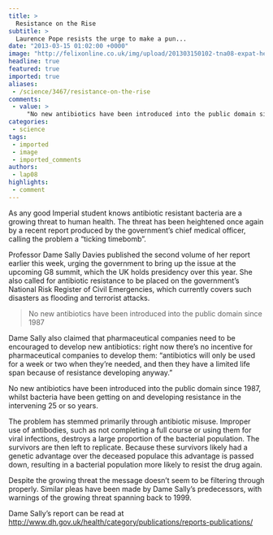 ```yaml
---
title: >
  Resistance on the Rise
subtitle: >
  Laurence Pope resists the urge to make a pun...
date: "2013-03-15 01:02:00 +0000"
image: "http://felixonline.co.uk/img/upload/201303150102-tna08-expat-health-insurance-antibiotic-pills1.jpg"
headline: true
featured: true
imported: true
aliases:
 - /science/3467/resistance-on-the-rise
comments:
 - value: >
     "No new antibiotics have been introduced into the public domain since 1987" <br> <br>Do you have a source for this? <br> <br>If drugs entered the public domain sooner, what bearing would this have on drug resistance or pharmaceutical companies' willingness to develop new antibiotics? <br> <br>Drugs would certainly be available to more people (for instance, in poor and developing countries) so one might predict this would lead to an faster onset of resistance. On the other hand, these drugs may be more carefully administered due to the absence of aggressive marketing from the patent-holding pharmaceutical company. However, this seems to leave less incentive for the pharmaceutical company to develop the drugs in the first place if the window in which the can re-coup R&amp;D costs and turn a profit is reduced. After all, it seems these days pharmaceuticals live and die by their drug patents.
categories:
 - science
tags:
 - imported
 - image
 - imported_comments
authors:
 - lap08
highlights:
 - comment
---
```


As any good Imperial student knows antibiotic resistant bacteria are a growing threat to human health. The threat has been heightened once again by a recent report produced by the government’s chief medical officer, calling the problem a “ticking timebomb”.

Professor Dame Sally Davies published the second volume of her report earlier this week, urging the government to bring up the issue at the upcoming G8 summit, which the UK holds presidency over this year. She also called for antibiotic resistance to be placed on the government’s National Risk Register of Civil Emergencies, which currently covers such disasters as flooding and terrorist attacks.

> No new antibiotics have been introduced into the public domain since 1987

Dame Sally also claimed that pharmaceutical companies need to be encouraged to develop new antibiotics: right now there’s no incentive for pharmaceutical companies to develop them: “antibiotics will only be used for a week or two when they’re needed, and then they have a limited life span because of resistance developing anyway.”

No new antibiotics have been introduced into the public domain since 1987, whilst bacteria have been getting on and developing resistance in the intervening 25 or so years.

The problem has stemmed primarily through antibiotic misuse. Improper use of antibodies, such as not completing a full course or using them for viral infections, destroys a large proportion of the bacterial population. The survivors are then left to replicate. Because these survivors likely had a genetic advantage over the deceased populace this advantage is passed down, resulting in a bacterial population more likely to resist the drug again.

Despite the growing threat the message doesn’t seem to be filtering through properly. Similar pleas have been made by Dame Sally’s predecessors, with warnings of the growing threat spanning back to 1999.

Dame Sally’s report can be read at <http://www.dh.gov.uk/health/category/publications/reports-publications/>

